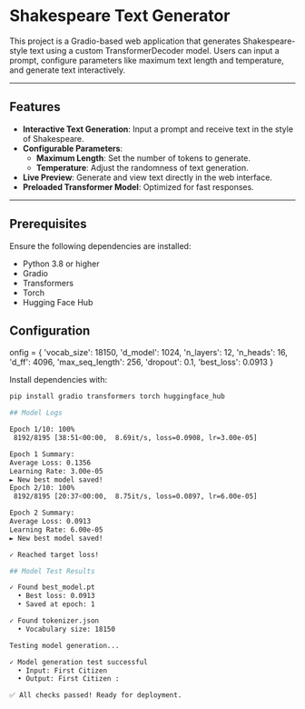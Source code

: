 # Shakespeare Text Generator

This project is a Gradio-based web application that generates Shakespeare-style text using a custom TransformerDecoder model. Users can input a prompt, configure parameters like maximum text length and temperature, and generate text interactively.

---

## Features

- **Interactive Text Generation**: Input a prompt and receive text in the style of Shakespeare.
- **Configurable Parameters**:
  - **Maximum Length**: Set the number of tokens to generate.
  - **Temperature**: Adjust the randomness of text generation.
- **Live Preview**: Generate and view text directly in the web interface.
- **Preloaded Transformer Model**: Optimized for fast responses.

---

## Prerequisites

Ensure the following dependencies are installed:

- Python 3.8 or higher
- Gradio
- Transformers
- Torch
- Hugging Face Hub

## Configuration

onfig = {
            'vocab_size': 18150,
            'd_model': 1024,
            'n_layers': 12,
            'n_heads': 16,
            'd_ff': 4096,
            'max_seq_length': 256,
            'dropout': 0.1,
            'best_loss': 0.0913
        }

Install dependencies with:

```bash
pip install gradio transformers torch huggingface_hub

## Model Logs

Epoch 1/10: 100%
 8192/8195 [38:51<00:00,  8.69it/s, loss=0.0908, lr=3.00e-05]

Epoch 1 Summary:
Average Loss: 0.1356
Learning Rate: 3.00e-05
► New best model saved!
Epoch 2/10: 100%
 8192/8195 [20:37<00:00,  8.75it/s, loss=0.0897, lr=6.00e-05]

Epoch 2 Summary:
Average Loss: 0.0913
Learning Rate: 6.00e-05
► New best model saved!

✓ Reached target loss!

## Model Test Results

✓ Found best_model.pt
  • Best loss: 0.0913
  • Saved at epoch: 1

✓ Found tokenizer.json
  • Vocabulary size: 18150

Testing model generation...

✓ Model generation test successful
  • Input: First Citizen
  • Output: First Citizen :

✅ All checks passed! Ready for deployment.
